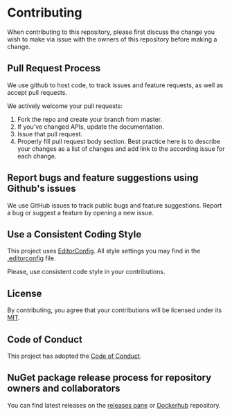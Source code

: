 # Contributing

When contributing to this repository, please first discuss the change you wish to make via issue with the owners of this repository before making a change.

## Pull Request Process

We use github to host code, to track issues and feature requests, as well as accept pull requests.

We actively welcome your pull requests:

1. Fork the repo and create your branch from master.
2. If you've changed APIs, update the documentation.
3. Issue that pull request.
4. Properly fill pull request body section. Best practice here is to describe your changes as a list of changes and add link to the according issue for each change.

## Report bugs and feature suggestions using Github's issues

We use GitHub issues to track public bugs and feature suggestions. Report a bug or suggest a feature by opening a new issue.

## Use a Consistent Coding Style

This project uses [EditorConfig](https://editorconfig.org/). All style settings you may find in the [.editorconfig](../.editorconfig) file.

Please, use consistent code style in your contributions.

## License

By contributing, you agree that your contributions will be licensed under its [MIT](../LICENSE).

## Code of Conduct

This project has adopted the [Code of Conduct](./CODE_OF_CONDUCT.md).

## NuGet package release process for repository owners and collaborators

You can find latest releases on the [releases pane](https://github.com/dodopizza/azure_billing_exporter/releases) or [Dockerhub](https://hub.docker.com/r/pritchinpavel/azure_billing_exporter) repository.
